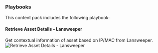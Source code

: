 ### Playbooks

This content pack includes the following playbook:

#### Retrieve Asset Details - Lansweeper
Get contextual information of asset based on IP/MAC from Lansweeper.
![Retrieve Asset Details - Lansweeper](https://storage.googleapis.com/marketplace-v2-dist-private/content/packs/TestPack/readme_images/Retrieve_Asset_Details_-_Lansweeper.png)